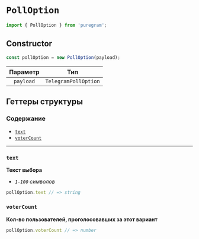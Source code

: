 # `PollOption`

```ts
import { PollOption } from 'puregram';
```

## Constructor

```ts
const pollOption = new PollOption(payload);
```

| Параметр  |         Тип          |
| :-------: | :------------------: |
| `payload` | `TelegramPollOption` |

## Геттеры структуры

### Содержание

* [`text`](#text)
* [`voterCount`](#votercount)

---

### `text`

**Текст выбора**

* _`1-100` символов_

```ts
pollOption.text // => string
```

### `voterCount`

**Кол-во пользователей, проголосовавших за этот вариант**

```ts
pollOption.voterCount // => number
```